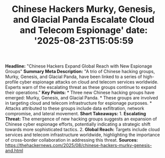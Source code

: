 ﻿---
title: "Chinese Hackers Murky, Genesis, and Glacial Panda Escalate Cloud and Telecom Espionage'
date: '2025-08-23T15:05:59"
category: "Markets"
summary: ""
slug: "chinese hackers murky genesis and glacial panda escalate clo"
source_urls:
  - "https://thehackernews.com/2025/08/chinese-hackers-murky-genesis-and.html"
seo:
  title: "Chinese Hackers Murky, Genesis, and Glacial Panda Escalate Cloud and Telecom Espionage | Hash n Hedge'
  description: '"
  keywords: ["news", "markets", "brief"]
---
**Headline:** "Chinese Hackers Expand Global Reach with New Espionage Groups"  **Summary Meta Description:** "A trio of Chinese hacking groups, Murky, Genesis, and Glacial Panda, have been linked to a series of high-profile cyber espionage attacks on cloud and telecom services worldwide. Experts warn of the escalating threat as these groups continue to expand their operations."  **Key Points:**  * Three new Chinese hacking groups have emerged: Murky, Genesis, and Glacial Panda. * These groups are involved in targeting cloud and telecom infrastructure for espionage purposes. * Attacks attributed to these groups include data exfiltration, network compromise, and lateral movement.  **Short Takeaways:**  1. **Escalating Threat:** The emergence of new hacking groups suggests an expansion of Chinese cyber espionage efforts, potentially indicating a strategic shift towards more sophisticated tactics. 2. **Global Reach:** Targets include cloud services and telecom infrastructure worldwide, highlighting the importance of cross-border collaboration in addressing this threat.  **Sources:** https://thehackernews.com/2025/08/chinese-hackers-murky-genesis-and.html 
